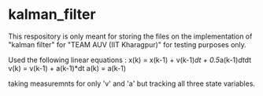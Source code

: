 # kalman_filter

This respository is only meant for storing the files on the implementation of "kalman filter" for "TEAM AUV (IIT Kharagpur)" for testing purposes only.

Used the following linear equations :
x(k) = x(k-1) + v(k-1)*dt + 0.5*a(k-1)*dt*dt
v(k) = v(k-1) + a(k-1)*dt
a(k) = a(k-1)

taking measuremnts for only 'v' and 'a' but tracking all three state variables.
